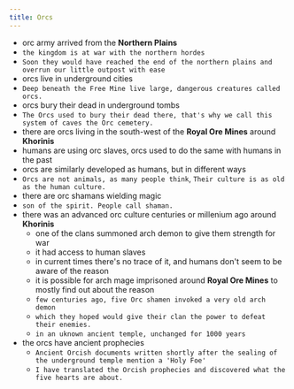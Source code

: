 ```yaml
---
title: Orcs
---
```


- orc army arrived from the __Northern Plains__
- `the kingdom is at war with the northern hordes`
- `Soon they would have reached the end of the northern plains and overrun our little outpost with ease`
- orcs live in underground cities
- `Deep beneath the Free Mine live large, dangerous creatures called orcs.`
- orcs bury their dead in underground tombs
- `The Orcs used to bury their dead there, that's why we call this system of caves the Orc cemetery.`
- there are orcs living in the south-west of the __Royal Ore Mines__ around __Khorinis__
- humans are using orc slaves, orcs used to do the same with humans in the past
- orcs are similarly developed as humans, but in different ways
- `Orcs are not animals, as many people think`, `Their culture is as old as the human culture.`
- there are orc shamans wielding magic
- `son of the spirit. People call shaman.`
- there was an advanced orc culture centuries or millenium ago around __Khorinis__
  - one of the clans summoned arch demon to give them strength for war
  - it had access to human slaves
  - in current times there's no trace of it, and humans don't seem to be aware of the reason
  - it is possible for arch mage imprisoned around __Royal Ore Mines__ to mostly find out about the reason
  - `few centuries ago, five Orc shamen invoked a very old arch demon`
  - `which they hoped would give their clan the power to defeat their enemies.`
  - `in an uknown ancient temple, unchanged for 1000 years`
- the orcs have ancient prophecies
  - `Ancient Orcish documents written shortly after the sealing of the underground temple mention a 'Holy Foe'`
  - `I have translated the Orcish prophecies and discovered what the five hearts are about.`
  
